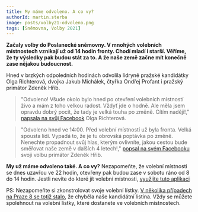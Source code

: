 ```yaml
---
title: My máme odvoleno. A co vy?
authorId: martin.sterba
image: posts/volby21-odvoleno.png
tags: [Sněmovna, Volby 2021]
---
```


**Začaly volby do Poslanecké sněmovny. V mnohých volebních místnostech vznikají už od 14 hodin fronty. Chodí mladí i starší. Věříme, že ty výsledky pak budou stát za to. A že naše země začne mít konečně zase nějakou budoucnost.** 

Hned v brzkých odpoledních hodinách odvolila lídryně pražské kandidátky Olga Richterová, dvojka Jakub Michálek, čtyřka Ondřej Profant i pražský primátor Zdeněk Hřib. 

>"Odvoleno! Všude okolo bylo hned po otevření volebních místností živo a mám z toho velkou radost. Vždyť jde o hodně. Ale měla jsem opravdu dobrý pocit, že tady je velká touha po změně. Cítím naději!," [napsala na svůj Facebook](https://www.facebook.com/olga.piratka.richterova/posts/258533139533883) Olga Richterová. 

>"Odvoleno hned ve 14:00. Před volební místností už byla fronta. Velká spousta lidí. Vypadá to, že je tu obrovská poptávka po změně. Nenechte propadnout svůj hlas, kterým ovlivníte, jakou cestou bude směřovat naše země v dalších 4 letech!," [popsal na svém Facebooku](https://www.facebook.com/zdenek.hrib.primator/posts/909576986318637) svoji volbu primátor Zdeněk Hřib. 

**My už máme odvoleno také. A co vy?** Nezapomeňte, že volební místnosti se dnes uzavřou ve 22 hodin, otevřeny pak budou zase v sobotu ráno od 8 do 14 hodin. Jestli nevíte do které jít volební místnosti, [využijte tuto aplikaci](https://kudykvolbam.iprpraha.cz/)

PS: Nezapomeňte si zkonstrolovat svoje volební lístky. [V několika případech na Praze 8 se totiž stalo](https://www.facebook.com/piratipraha8/posts/881764905874865), že chyběla naše kandidátní listina. Vždy se můžete spolehnout na volební lístky, které dostanete ve volebních místnostech. 
